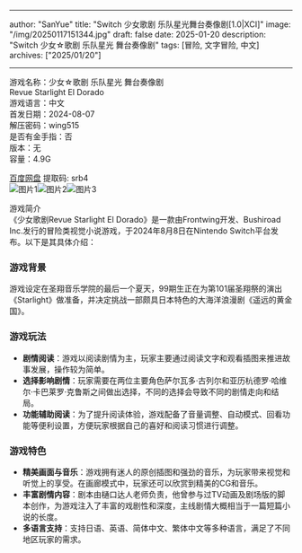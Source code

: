
---
author: "SanYue"
title: "Switch 少女歌剧 乐队星光舞台奏像剧[1.0|XCI]"
image: "/img/20250117151344.jpg"
draft: false
date: 2025-01-20
description: "Switch 少女☆歌剧 乐队星光 舞台奏像剧"
tags: [冒险, 文字冒险, 中文]
archives: ["2025/01/20"]

---

游戏名称：少女☆歌剧 乐队星光 舞台奏像剧   
Revue Starlight El Dorado    
游戏语言：中文  
首发日期：2024-08-07  
解压密码：wing515  
是否有金手指：否  
版本：无   
容量：4.9G

[百度网盘](https://pan.baidu.com/s/1nGbhmT5DDB4tKJa2l_Pvjw) 提取码: srb4  
![图片1](/img/a708b7.jpg)![图片2](/img/b43130.jpg)![图片3](/img/s3eeeb.jpg)  

游戏简介  
《少女歌剧Revue Starlight El Dorado》是一款由Frontwing开发、Bushiroad Inc.发行的冒险类视觉小说游戏，于2024年8月8日在Nintendo Switch平台发布。以下是其具体介绍：

### 游戏背景
游戏设定在圣翔音乐学院的最后一个夏天，99期生正在为第101届圣翔祭的演出《Starlight》做准备，并决定挑战一部颇具日本特色的大海洋浪漫剧《遥远的黄金国》。

### 游戏玩法
- **剧情阅读**：游戏以阅读剧情为主，玩家主要通过阅读文字和观看插图来推进故事发展，操作较为简单。
- **选择影响剧情**：玩家需要在两位主要角色萨尔瓦多·古列尔和亚历杭德罗·哈维尔·卡巴莱罗·克鲁斯之间做出选择，不同的选择会导致不同的剧情走向和结局。
- **功能辅助阅读**：为了提升阅读体验，游戏配备了音量调整、自动模式、回看功能等便利设置，方便玩家根据自己的喜好和阅读习惯进行调整。

### 游戏特色
- **精美画面与音乐**：游戏拥有迷人的原创插图和强劲的音乐，为玩家带来视觉和听觉上的享受。在画廊模式中，玩家还可以欣赏到精美的CG和音乐。
- **丰富剧情内容**：剧本由樋口达人老师负责，他曾参与过TV动画及剧场版的脚本创作，为游戏注入了丰富的戏剧性和深度，主线剧情大概相当于一篇短篇小说的长度。
- **多语言支持**：支持日语、英语、简体中文、繁体中文等多种语言，满足了不同地区玩家的需求。
